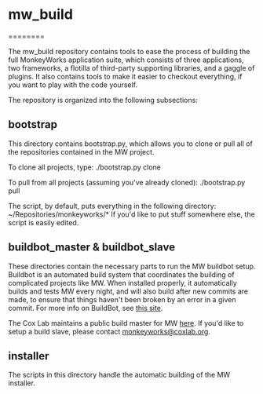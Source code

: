 # mw_build #
========

The mw_build repository contains tools to ease the process of building the full MonkeyWorks application suite, which consists of three applications, two frameworks, a flotilla of third-party supporting libraries, and a gaggle of plugins.  It also contains tools to make it easier to checkout everything, if you want to play with the code yourself.

The repository is organized into the following subsections:


## bootstrap ##

This directory contains bootstrap.py, which allows you to clone or pull all of the repositories contained in the MW project.

To clone all projects, type:
	./bootstrap.py clone
	
To pull from all projects (assuming you've already cloned):
	./bootstrap.py pull
	
The script, by default, puts everything in the following directory:
	~/Repositories/monkeyworks/*
If you'd like to put stuff somewhere else, the script is easily edited.

## buildbot_master & buildbot_slave ##

These directories contain the necessary parts to run the MW buildbot setup.  Buildbot is an automated build system that coordinates the building of complicated projects like MW.  When installed properly, it automatically builds and tests MW every night, and will also build after new commits are made, to ensure that things haven't been broken by an error in a given commit.  For more info on BuildBot, see [this site](http://buildbot.net).

The Cox Lab maintains a public build master for MW [here](http://monkeyworks.coxlab.org).  If you'd like to setup a build slave, please contact monkeyworks@coxlab.org.

## installer ##

The scripts in this directory handle the automatic building of the MW installer.